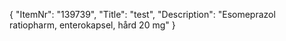 {
  "ItemNr": "139739",
  "Title": "test",
  "Description": "Esomeprazol ratiopharm, enterokapsel, hård 20 mg"
}